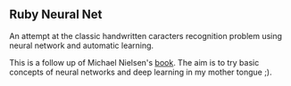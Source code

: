 Ruby Neural Net
---------------
An attempt at the classic handwritten caracters recognition problem using neural network and automatic learning.

This is a follow up of Michael Nielsen's [book](http://neuralnetworksanddeeplearning.com).
The aim is to try basic concepts of neural networks and deep learning in my mother tongue ;). 

